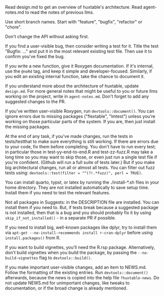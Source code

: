 
Read design.md to get an overview of huxtable's architecture. Read agent-notes.md
to read the notes of previous llms.

Use short branch names. Start with "feature", "bugfix", "refactor" or "chore". 

Don't change the API without asking first.

If you find a user-visible bug, then consider writing a test for it. Title the
test "Bugfix: ..." and put it in the most relevant existing test file. Then 
use it to confirm you've fixed the bug.

If you write a new function, give it Roxygen documentation. If it's internal,
use the `@noRd` tag, and keep it simple and developer-focused. Similarly, 
if you edit an existing internal function, take the chance to document it.

If you understand more about the architecture of huxtable, update 
`design.md`. For more general notes that might be useful to you or future llms
working on the project, write in `agent-notes.md`. Don't forget to add any
suggested changes to the PR.

If you've written user-visible Roxygen, run `devtools::document()`. You can 
ignore errors due to missing packages ("flextable", "lmtest") unless you're working
on those particular parts of the system. If you are, then just install the
missing packages.

At the end of any task, if you've made changes, run the tests in tests/testthat 
to make sure everything is still working. If there are errors due to your code, 
fix them before completing. You don't have to run every test; in particular those
in test-yy-end-to-end.R and test-zz-fuzz.R may take a long time so you may want 
to skip those, or even just run a single test file if you're confident. (Github 
will run a full suite of tests later.) But if you make big architectural changes,
run all or almost all tests. You can filter out fuzz tests using:
`devtools::test(filter = "^(?!.*fuzz)", perl = TRUE)`.

You can install quarto, typst, or latex by running the ./install-*.sh files in your
home directory. They are not installed automatically to save setup time. Install
them if you need to test the relevant features.

Not all packages in Suggests: in the DESCRIPTION file are installed. You
can install them if you need to. But, if tests break because a suggested
package is not installed, then that is a bug and you should probably fix it by
using `skip_if_not_installed()` - in a separate PR if possible. 

If you need to install big, well-known packages like dplyr, try to install them 
via  `apt-get --no-install-recommends install r-cran-dplyr` before using 
`install.packages()` from R.

If you want to build vignettes, you'll need the R.rsp package. Alternatively,
don't build vignettes when you build the package, by passing the 
`--no-build-vignettes` flag to `devtools::build()`.

If you make important user-visible changes, add an item to NEWS.md. Follow the formatting
of the existing entries. Run `devtools::document()` afterwards, because the news
is copied into the help file `?huxtable-news`. Do not update NEWS.md for unimportant changes, 
like tweaks to documentation, or if the broad change is already mentioned.
